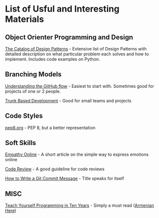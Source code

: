 # List of Usful and Interesting Materials

## Object Orienter Programming and Design
[The Catalog of Design Patterns](https://refactoring.guru/design-patterns/catalog) - Extensive list of Design Patterns with detailed description on what particular problem each solves and how to implement. Includes code examples on Python.

## Branching Models
[Understanding the GitHub flow](https://guides.github.com/introduction/flow/) - Easiest to start with. Sometimes good for projects of one or 2 people.

[Trunk Based Development](https://trunkbaseddevelopment.com/) - Good for small teams and projects


## Code Styles
[pep8.org](https://pep8.org/) - PEP 8, but a better representation

## Soft Skills

[Empathy Online](https://thoughtbot.com/blog/empathy-online) - A short article on the simple way to express emotions online

[Code Review](https://github.com/thoughtbot/guides/tree/main/code-review) - A good guideline for code reviews

[How to Write a Git Commit Message](https://chris.beams.io/posts/git-commit/) - Title speaks for itself


## MISC
[Teach Yourself Programming in Ten Years](https://norvig.com/21-days.html) - Simply a must read ([Armenian Here](https://henryh9n.tech/21-days))
